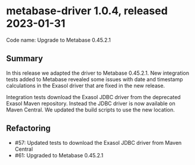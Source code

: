 # metabase-driver 1.0.4, released 2023-01-31

Code name: Upgrade to Metabase 0.45.2.1

## Summary

In this release we adapted the driver to Metabase 0.45.2.1. New integration tests added to Metabase revealed some issues with date and timestamp calculations in the Exasol driver that are fixed in the new release.

Integration tests download the Exasol JDBC driver from the deprecated Exasol Maven repository. Instead the JDBC driver is now available on Maven Central. We updated the build scripts to use the new location.

## Refactoring

* #57: Updated tests to download the Exasol JDBC driver from Maven Central
* #61: Upgraded to Metabase 0.45.2.1
